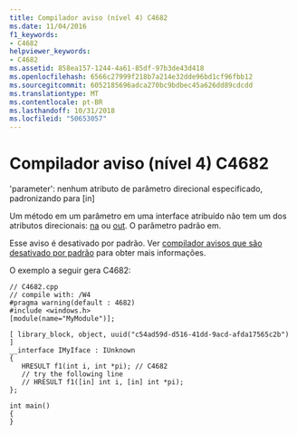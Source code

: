 ```yaml
---
title: Compilador aviso (nível 4) C4682
ms.date: 11/04/2016
f1_keywords:
- C4682
helpviewer_keywords:
- C4682
ms.assetid: 858ea157-1244-4a61-85df-97b3de43d418
ms.openlocfilehash: 6566c27999f218b7a214e32dde96bd1cf96fbb12
ms.sourcegitcommit: 6052185696adca270bc9bdbec45a626dd89cdcdd
ms.translationtype: MT
ms.contentlocale: pt-BR
ms.lasthandoff: 10/31/2018
ms.locfileid: "50653057"
---
```

# <a name="compiler-warning-level-4-c4682"></a>Compilador aviso (nível 4) C4682

'parameter': nenhum atributo de parâmetro direcional especificado, padronizando para [in]

Um método em um parâmetro em uma interface atribuído não tem um dos atributos direcionais: [na](../../windows/in-cpp.md) ou [out](../../windows/out-cpp.md). O parâmetro padrão em.

Esse aviso é desativado por padrão. Ver [compilador avisos que são desativado por padrão](../../preprocessor/compiler-warnings-that-are-off-by-default.md) para obter mais informações.

O exemplo a seguir gera C4682:

```
// C4682.cpp
// compile with: /W4
#pragma warning(default : 4682)
#include <windows.h>
[module(name="MyModule")];

[ library_block, object, uuid("c54ad59d-d516-41dd-9acd-afda17565c2b") ]
__interface IMyIface : IUnknown
{
   HRESULT f1(int i, int *pi); // C4682
   // try the following line
   // HRESULT f1([in] int i, [in] int *pi);
};

int main()
{
}
```